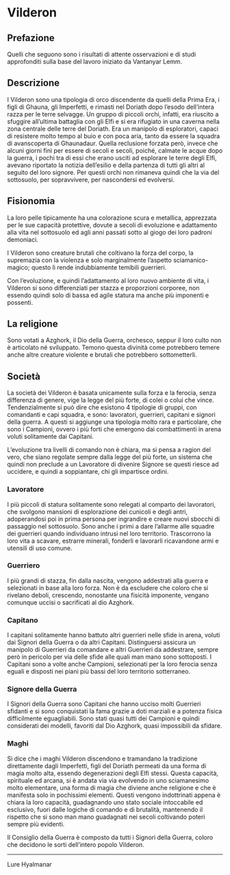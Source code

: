 # Vilderon

## Prefazione

Quelli che seguono sono i risultati di attente osservazioni e di studi approfonditi sulla base del lavoro iniziato da Vantanyar Lemm.

## Descrizione

I Vilderon sono una tipologia di orco discendente da quelli della Prima Era, i figli di Ghauna, gli Imperfetti, e rimasti nel Doriath dopo l’esodo dell’intera razza per le terre selvagge.
Un gruppo di piccoli orchi, infatti, era riuscito a sfuggire all’ultima battaglia con gli Elfi e si era rifugiato in una caverna nella zona centrale delle terre del Doriath. Era un manipolo di esploratori, capaci di resistere molto tempo al buio e con poca aria, tanto da essere la squadra di avanscoperta di Ghaunadaur. Quella reclusione forzata però, invece che alcuni giorni finì per essere di secoli e secoli, poiché, calmate le acque dopo la guerra, i pochi tra di essi che erano usciti ad esplorare le terre degli Elfi, avevano riportato la notizia dell’esilio e della partenza di tutti gli altri al seguito del loro signore. Per questi orchi non rimaneva quindi che la via del sottosuolo, per sopravvivere, per nascondersi ed evolversi.

## Fisionomia

La loro pelle tipicamente ha una colorazione scura e metallica, apprezzata per le sue capacità protettive, dovute a secoli di evoluzione e adattamento alla vita nel sottosuolo ed agli anni passati sotto al giogo dei loro padroni demoniaci.

I Vilderon sono creature brutali che coltivano la forza del corpo, la supremazia con la violenza e solo marginalmente l’aspetto sciamanico-magico; questo lì rende indubbiamente temibili guerrieri.

Con l’evoluzione, e quindi l’adattamento al loro nuovo ambiente di vita, i Vilderon si sono differenziati per stazza e proporzioni corporee, non essendo quindi solo di bassa ed agile statura ma anche più imponenti e possenti.

## La religione

Sono votati a Azghork, il Dio della Guerra, orchesco, seppur il loro culto non è articolato né sviluppato. Temono questa divinità come potrebbero temere anche altre creature violente e brutali che potrebbero sottometterli.

## Società

La società dei Vilderon è basata unicamente sulla forza e la ferocia, senza differenza di genere, vige la legge del più forte, di colei o colui che vince.
Tendenzialmente si può dire che esistono 4 tipologie di gruppi, con comandanti e capi squadra, e sono: lavoratori, guerrieri, capitani e signori della guerra.
A questi si aggiunge una tipologia molto rara e particolare, che sono i Campioni, ovvero i più forti che emergono dai combattimenti in arena voluti solitamente dai Capitani.

L’evoluzione tra livelli di comando non è chiara, ma si pensa a ragion del vero, che siano regolate sempre dalla legge del più forte, un sistema che quindi non preclude a un Lavoratore di divenire Signore se questi riesce ad uccidere, e quindi a soppiantare, chi gli impartisce ordini.

### Lavoratore

I più piccoli di statura solitamente sono relegati al comparto dei lavoratori, che svolgono mansioni di esplorazione dei cunicoli e degli antri, adoperandosi poi in prima persona per ingrandire e creare nuovi sbocchi di passaggio nel sottosuolo. Sono anche i primi a dare l’allarme alle squadre dei guerrieri quando individuano intrusi nel loro territorio. Trascorrono la loro vita a scavare, estrarre minerali, fonderli e lavorarli ricavandone armi e utensili di uso comune.

### Guerriero

I più grandi di stazza, fin dalla nascita, vengono addestrati alla guerra e selezionati in base alla loro forza. Non è da escludere che coloro che si rivelano deboli, crescendo, nonostante una fisicità imponente, vengano comunque uccisi o sacrificati al dio Azghork.

### Capitano

I capitani solitamente hanno battuto altri guerrieri nelle sfide in arena, voluti dai Signori della Guerra o da altri Capitani. Distinguersi assicura un manipolo di Guerrieri da comandare e altri Guerrieri da addestrare, sempre però in pericolo per via delle sfide alle quali man mano sono sottoposti. I Capitani sono a volte anche Campioni, selezionati per la loro ferocia senza eguali e disposti nei piani più bassi del loro territorio sotterraneo.

### Signore della Guerra

I Signori della Guerra sono Capitani che hanno ucciso molti Guerrieri sfidanti e si sono conquistati la fama grazie a doti marziali e a potenza fisica difficilmente eguagliabili.
Sono stati quasi tutti dei Campioni e quindi considerati dei modelli, favoriti dal Dio Azghork, quasi impossibili da sfidare.

### Maghi

Si dice che i maghi Vilderon discendono e tramandano la tradizione direttamente dagli Imperfetti, figli del Doriath permeati da una forma di magia molto alta, essendo degenerazioni degli Elfi stessi. Questa capacità, spirituale ed arcana, si è andata via via evolvendo in uno sciamanesimo molto elementare, una forma di magia che diviene anche religione e che è manifesta solo in pochissimi elementi. Questi vengono indottrinati appena è chiara la loro capacità, guadagnando uno stato sociale intoccabile ed esclusivo, fuori dalle logiche di comando e di brutalità, mantenendo il rispetto che si sono man mano guadagnati nei secoli coltivando poteri sempre più evidenti.

Il Consiglio della Guerra è composto da tutti i Signori della Guerra, coloro che decidono le sorti dell’intero popolo Vilderon.

---

Lure Hyalmanar